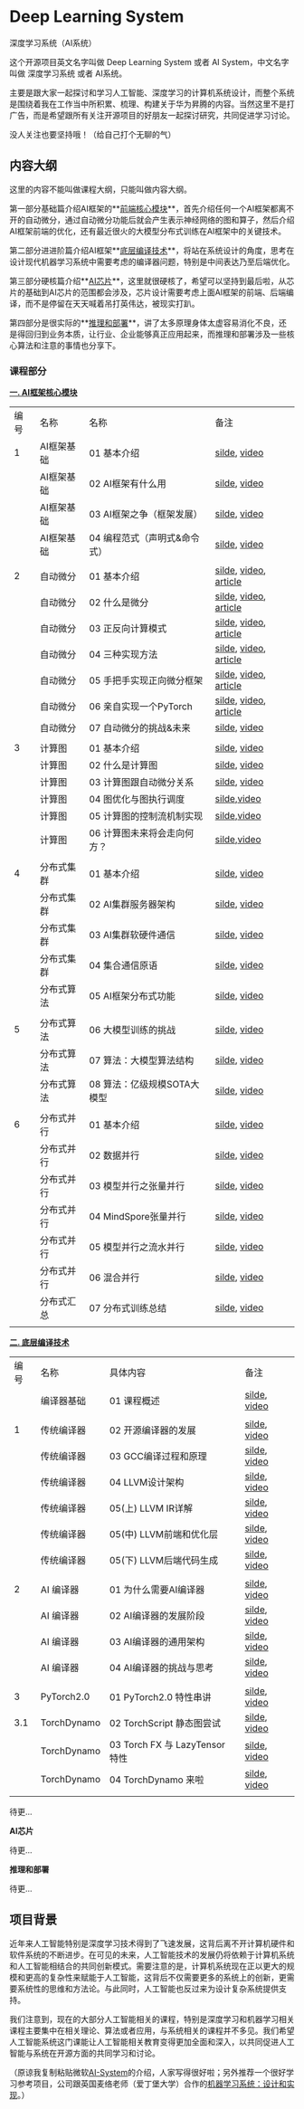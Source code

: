 # Deep Learning System

深度学习系统（AI系统）

这个开源项目英文名字叫做 Deep Learning System 或者 AI System，中文名字叫做 深度学习系统 或者 AI系统。

主要是跟大家一起探讨和学习人工智能、深度学习的计算机系统设计，而整个系统是围绕着我在工作当中所积累、梳理、构建关于华为昇腾的内容。当然这里不是打广告，而是希望跟所有关注开源项目的好朋友一起探讨研究，共同促进学习讨论。

没人关注也要坚持哦！（给自己打个无聊的气）

## 内容大纲

这里的内容不能叫做课程大纲，只能叫做内容大纲。

第一部分基础篇介绍AI框架的**<u>前端核心模块</u>**，首先介绍任何一个AI框架都离不开的自动微分，通过自动微分功能后就会产生表示神经网络的图和算子，然后介绍AI框架前端的优化，还有最近很火的大模型分布式训练在AI框架中的关键技术。

第二部分进进阶篇介绍AI框架**<u>底层编译技术</u>**，将站在系统设计的角度，思考在设计现代机器学习系统中需要考虑的编译器问题，特别是中间表达乃至后端优化。

第三部分硬核篇介绍**<u>AI芯片</u>**，这里就很硬核了，希望可以坚持到最后啦，从芯片的基础到AI芯片的范围都会涉及，芯片设计需要考虑上面AI框架的前端、后端编译，而不是停留在天天喊着吊打英伟达，被现实打趴。

第四部分是很实际的**<u>推理和部署</u>**，讲了太多原理身体太虚容易消化不良，还是得回归到业务本质，让行业、企业能够真正应用起来，而推理和部署涉及一些核心算法和注意的事情也分享下。

### 课程部分

**[一. AI框架核心模块](./Frontend/)**

|     |        |                   |                                                                                                                                                               |
| --- | ------ | ----------------- | ------------------------------------------------------------------------------------------------------------------------------------------------------------- |
| 编号  | 名称     | 名称                | 备注                                                                                                                                                            |
| 1   | AI框架基础 | 01 基本介绍           | [silde](./Frontend/Foundation/01.introduction.pptx), [video](https://www.bilibili.com/video/BV1he4y1z7oD/?vd_source=26de035c60e6c7f810371fdfd13d14b6)         |
|     | AI框架基础 | 02 AI框架有什么用       | [silde](./Frontend/Foundation/02.fundamentals.pptx), [video](https://www.bilibili.com/video/BV1fd4y1q7qk/?vd_source=26de035c60e6c7f810371fdfd13d14b6)         |
|     | AI框架基础 | 03 AI框架之争（框架发展）   | [silde](./Frontend/Foundation/03.history.pptx), [video](https://www.bilibili.com/video/BV1C8411x7Kn/?vd_source=26de035c60e6c7f810371fdfd13d14b6)              |
|     | AI框架基础 | 04 编程范式（声明式&命令式）  | [silde](./Frontend/Foundation/04.programing.pptx), [video](https://www.bilibili.com/video/BV1gR4y1o7WT/?vd_source=26de035c60e6c7f810371fdfd13d14b6)           |
|     |        |                   |                                                                                                                                                               |
| 2   | 自动微分   | 01 基本介绍           | [silde](./Frontend/AutoDiff/01.introduction.pptx), [video](https://www.bilibili.com/video/BV1FV4y1T7zp/), [article](https://zhuanlan.zhihu.com/p/518198564)   |
|     | 自动微分   | 02 什么是微分          | [silde](./Frontend/AutoDiff/02.base_concept.pptx), [video](https://www.bilibili.com/video/BV1Ld4y1M7GJ/), [article](https://zhuanlan.zhihu.com/p/518198564)   |
|     | 自动微分   | 03 正反向计算模式        | [silde](./Frontend/AutoDiff/03.grad_mode.pptx), [video](https://www.bilibili.com/video/BV1zD4y117bL/), [article](https://zhuanlan.zhihu.com/p/518296942)      |
|     | 自动微分   | 04 三种实现方法         | [silde](./Frontend/AutoDiff/04.grad_mode.pptx), [video](https://www.bilibili.com/video/BV1BN4y1P76t/), [article](https://zhuanlan.zhihu.com/p/520065656)      |
|     | 自动微分   | 05 手把手实现正向微分框架    | [silde](./Frontend/AutoDiff/05.forward_mode.ipynb), [video](https://www.bilibili.com/video/BV1Ne4y1p7WU/), [article](https://zhuanlan.zhihu.com/p/520451681)  |
|     | 自动微分   | 06 亲自实现一个PyTorch  | [silde](./Frontend/AutoDiff/06.reversed_mode.ipynb), [video](https://www.bilibili.com/video/BV1ae4y1z7E6/), [article](https://zhuanlan.zhihu.com/p/547865589) |
|     | 自动微分   | 07 自动微分的挑战&未来     | [silde](./Frontend/AutoDiff/07.challenge.pptx), [video](https://www.bilibili.com/video/BV17e4y1z73W/)                                                         |
|     |        |                   |                                                                                                                                                               |
| 3   | 计算图    | 01 基本介绍           | [silde](./Frontend/DataFlow/01.introduction.pptx), [video](https://www.bilibili.com/video/BV1cG411E7gV/)                                                      |
|     | 计算图    | 02 什么是计算图         | [silde](./Frontend/DataFlow/02.computation_graph.pptx), [video](https://www.bilibili.com/video/BV1rR4y197HM/)                                                 |
|     | 计算图    | 03 计算图跟自动微分关系     | [silde](./Frontend/DataFlow/03.atuodiff.pptx), [video](https://www.bilibili.com/video/BV1S24y197FU/)                                                          |
|     | 计算图    | 04 图优化与图执行调度      | [silde](./Frontend/DataFlow/04.dispatch.pptx),[video](https://www.bilibili.com/video/BV1hD4y1k7Ty/)                                                           |
|     | 计算图    | 05 计算图的控制流机制实现    | [silde](./Frontend/DataFlow/05.control_flow.pptx),[video](https://www.bilibili.com/video/BV17P41177Pk/)                                                       |
|     | 计算图    | 06 计算图未来将会走向何方？   | [silde](./Frontend/DataFlow/06.future.pptx),[video](https://www.bilibili.com/video/BV1hm4y1A7Nv/)                                                             |
|     |        |                   |                                                                                                                                                               |
| 4   | 分布式集群 | 01 基本介绍           | [silde](./Frontend/AICluster/01.introduction.pptx), [video](https://www.bilibili.com/video/BV1ge411L7mi/)   |
|     | 分布式集群 | 02 AI集群服务器架构      | [silde](./Frontend/AICluster/02.architecture.pptx), [video](https://www.bilibili.com/video/BV1fg41187rc/)   |
|     | 分布式集群 | 03 AI集群软硬件通信      | [silde](./Frontend/AICluster/03.communication.pptx), [video](https://www.bilibili.com/video/BV14P4y1S7u4/)  |
|     | 分布式集群 | 04 集合通信原语         | [silde](./Frontend/AICluster/04.primitive.pptx), [video](https://www.bilibili.com/video/BV1te4y1e7vz/)      |
|     | 分布式算法 | 05 AI框架分布式功能      | [silde](./Frontend/AICluster/05.system.pptx), [video](https://www.bilibili.com/video/BV1n8411s7f3/)         |
|     |       |                   |                                                                                                                |
| 5   | 分布式算法 | 06 大模型训练的挑战       | [silde](./Frontend/AICluster/06.challenge.pptx), [video](https://www.bilibili.com/video/BV1Y14y1576A/)      |
|     | 分布式算法 | 07 算法：大模型算法结构     | [silde](./Frontend/AICluster/07.algorithm_arch.pptx), [video](https://www.bilibili.com/video/BV1Mt4y1M7SE/) |
|     | 分布式算法 | 08 算法：亿级规模SOTA大模型 | [silde](./Frontend/AICluster/08.algorithm_sota.pptx), [video](https://www.bilibili.com/video/BV1em4y1F7ay/) |
|     |       |                   |   
| 6   | 分布式并行  | 01 基本介绍           | [silde](./Frontend/Parallel/01.introduction.pptx), [video](https://www.bilibili.com/video/BV1ve411w7DL/)   |
|     | 分布式并行  | 02 数据并行           | [silde](./Frontend/Parallel/02.data_parallel.pptx), [video](https://www.bilibili.com/video/BV1JK411S7gL/)                                                 |
|     | 分布式并行  | 03 模型并行之张量并行      | [silde](./Frontend/Parallel/03.tensor_parallel.pptx), [video](https://www.bilibili.com/video/BV1vt4y1K7wT/)                                               |
|     | 分布式并行  | 04 MindSpore张量并行  | [silde](./Frontend/Parallel/04.mindspore_parallel.pptx), [video](https://www.bilibili.com/video/BV1vt4y1K7wT/)                                            |
|     | 分布式并行  | 05 模型并行之流水并行      | [silde](./Frontend/Parallel/05.pipeline_parallel.pptx), [video](https://www.bilibili.com/video/BV1WD4y1t7Ba/)                                             |
|     | 分布式并行  | 06 混合并行           | [silde](./Frontend/Parallel/06.hybrid_parallel.pptx), [video](https://www.bilibili.com/video/BV1gD4y1t7Ut/)                                               |
|     | 分布式汇总  | 07 分布式训练总结        | [silde](./Frontend/Parallel/07.summary.pptx), [video](https://www.bilibili.com/video/BV1av4y1S7DQ/)                                                       |
|     |        |                   |                                                                                                                                                               |

**[二. 底层编译技术](./Compiler/)**

|     |             |                             |                                                                                                              |
| --- | ----------- | --------------------------- | ------------------------------------------------------------------------------------------------------------ |
| 编号  | 名称          | 具体内容                        | 备注                                                                                                           |
|     | 编译器基础       | 01 课程概述                     | [silde](./Compiler/01.Base/01.introduction.pptx), [video](https://www.bilibili.com/video/BV1D84y1y73v/)      |
|     |             |                             |                                                                                                              |
| 1   | 传统编译器       | 02 开源编译器的发展                 | [silde](./Compiler/01.Base/02.history.pptx), [video](https://www.bilibili.com/video/BV1sM411C7Vr/)           |
|     | 传统编译器       | 03 GCC编译过程和原理               | [silde](./Compiler/01.Base/03.gcc.pptx), [video](https://www.bilibili.com/video/BV1LR4y1f7et/)               |
|     | 传统编译器       | 04 LLVM设计架构                 | [silde](./Compiler/01.Base/04.llvm.pptx), [video](https://www.bilibili.com/video/BV1CG4y1V7Dn/)              |
|     | 传统编译器       | 05(上) LLVM IR详解             | [silde](./Compiler/01.Base/05.llvm_detail01.pptx), [video](https://www.bilibili.com/video/BV1LR4y1f7et/)     |
|     | 传统编译器       | 05(中) LLVM前端和优化层            | [silde](./Compiler/01.Base/06.llvm_detail02.pptx), [video](https://www.bilibili.com/video/BV1vd4y1t7vS)      |
|     | 传统编译器       | 05(下) LLVM后端代码生成            | [silde](./Compiler/01.Base/07.llvm_detail03.pptx), [video](https://www.bilibili.com/video/BV1cd4y1b7ho)      |
|     |             |                             |                                                                                                              |
| 2   | AI 编译器      | 01 为什么需要AI编译器               | [silde](./Compiler/02.AICompiler/01.appear.pptx), [video](https://www.bilibili.com/video/BV1pM41167KP)        |
|     | AI 编译器      | 02 AI编译器的发展阶段               | [silde](./Compiler/02.AICompiler/02.stage.pptx), [video](https://www.bilibili.com/video/BV1QK411R7iy/)        |
|     | AI 编译器      | 03 AI编译器的通用架构               | [silde](./Compiler/02.AICompiler/03.architecture.pptx), [video](https://www.bilibili.com/video/BV1qD4y1Y73e/) |
|     | AI 编译器      | 04 AI编译器的挑战与思考              | [silde](./Compiler/02.AICompiler/04.future.pptx),  [video](https://www.bilibili.com/video/BV1Hv4y1R7uc/)      |
|     |             |                             |                                                                                                              |
| 3   | PyTorch2.0  | 01 PyTorch2.0 特性串讲          | [silde](./Compiler/03.PyTorch/01.introduction.pptx), [video](https://www.bilibili.com/video/BV1p84y1675B/)   |
| 3.1 | TorchDynamo | 02 TorchScript 静态图尝试        | [silde](./Compiler/03.PyTorch/02.torchscript.pptx), [video](https://www.bilibili.com/video/BV1JV4y1P7gB/)    |
|     | TorchDynamo | 03 Torch FX 与 LazyTensor 特性 | [silde](./Compiler/03.PyTorch/03.torchfx_lazy.pptx), [video](https://www.bilibili.com/video/BV1944y1m7fU/)   |
|     | TorchDynamo | 04 TorchDynamo 来啦           | [silde](./Compiler/03.PyTorch/04.torchdynamo.pptx),  [video](https://www.bilibili.com/video/BV1Hv4y1R7uc/)   |
|     |             |                             |                                                                                                              |

待更...

**AI芯片**

待更...

**推理和部署**

待更...

## 项目背景

近年来人工智能特别是深度学习技术得到了飞速发展，这背后离不开计算机硬件和软件系统的不断进步。在可见的未来，人工智能技术的发展仍将依赖于计算机系统和人工智能相结合的共同创新模式。需要注意的是，计算机系统现在正以更大的规模和更高的复杂性来赋能于人工智能，这背后不仅需要更多的系统上的创新，更需要系统性的思维和方法论。与此同时，人工智能也反过来为设计复杂系统提供支持。

我们注意到，现在的大部分人工智能相关的课程，特别是深度学习和机器学习相关课程主要集中在相关理论、算法或者应用，与系统相关的课程并不多见。我们希望人工智能系统这门课能让人工智能相关教育变得更加全面和深入，以共同促进人工智能与系统在开源方面的共同学习和讨论。

（原谅我复制粘贴微软[AI-System](https://github.com/microsoft/AI-System)的介绍，人家写得很好啦；另外推荐一个很好学习参考项目，公司跟英国麦络老师（爱丁堡大学）合作的[机器学习系统：设计和实现](https://github.com/openmlsys/openmlsys-zh)。）
